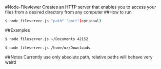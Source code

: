 #Node-Fileviewer
Creates an HTTP server that enables you to access your files from a desired directory from any computer
##How to run
```bash
$ node fileserver.js "path" "port"(optional)
```
##Examples
```bash
$ node fileserver.js ~/Documents 42152
```
```bash
$ node fileserver.js /home/oz/Downloads
```
##Notes
Currently use only absolute path, relative paths will behave very weird
